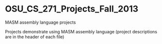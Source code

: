 # OSU_CS_271_Projects_Fall_2013
MASM assembly language projects 

Projects demonstrate using MASM assembly language (project descriptions are in the header of each file) 
